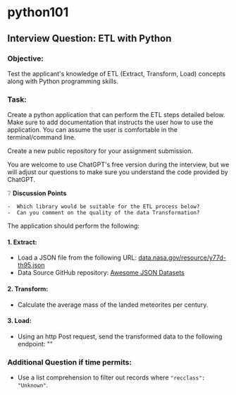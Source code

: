 # python101

## Interview Question: ETL with Python

### Objective:
Test the applicant's knowledge of ETL (Extract, Transform, Load) concepts along with Python programming skills.

### Task:
Create a python application that can perform the ETL steps detailed below. Make sure to add documentation that instructs the user how to use the application. You can assume the user is comfortable in the terminal/command line. 

Create a new public repository for your assignment submission.

You are welcome to use ChatGPT's free version during the interview, but we will adjust our questions to make sure you understand the code provided by ChatGPT. 

❔ **Discussion Points**

    -  Which library would be suitable for the ETL process below?
    -  Can you comment on the quality of the data Transformation?

The application should perform the following: 

#### 1. Extract:
- Load a JSON file from the following URL: [data.nasa.gov/resource/y77d-th95.json](https://data.nasa.gov/resource/y77d-th95.json) 
- Data Source GitHub repository: [Awesome JSON Datasets](https://github.com/jdorfman/awesome-json-datasets)

#### 2. Transform:
- Calculate the average mass of the landed meteorites per century.

#### 3. Load:
- Using an http Post request, send the transformed data to the following endpoint: ""

### Additional Question if time permits:
- Use a list comprehension to filter out records where `"recclass": "Unknown"`.
